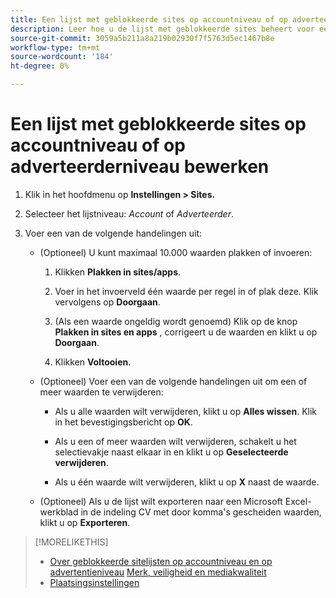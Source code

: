 ```yaml
---
title: Een lijst met geblokkeerde sites op accountniveau of op adverteerderniveau bewerken
description: Leer hoe u de lijst met geblokkeerde sites beheert voor een account of adverteerder.
source-git-commit: 3059a5b211a8a219b02930f7f5763d5ec1467b8e
workflow-type: tm+mt
source-wordcount: '184'
ht-degree: 0%

---
```


# Een lijst met geblokkeerde sites op accountniveau of op adverteerderniveau bewerken

1. Klik in het hoofdmenu op **Instellingen > Sites.**

1. Selecteer het lijstniveau: *Account* of *Adverteerder*.

1. Voer een van de volgende handelingen uit:

   * (Optioneel) U kunt maximaal 10.000 waarden plakken of invoeren:

      1. Klikken **Plakken in sites/apps**.

      1. Voer in het invoerveld één waarde per regel in of plak deze. Klik vervolgens op **Doorgaan**.

      1. (Als een waarde ongeldig wordt genoemd) Klik op de knop **Plakken in sites en apps** , corrigeert u de waarden en klikt u op **Doorgaan**.

      1. Klikken **Voltooien**.
   * (Optioneel) Voer een van de volgende handelingen uit om een of meer waarden te verwijderen:

      * Als u alle waarden wilt verwijderen, klikt u op **Alles wissen**. Klik in het bevestigingsbericht op **OK**.

      * Als u een of meer waarden wilt verwijderen, schakelt u het selectievakje naast elkaar in en klikt u op **Geselecteerde verwijderen**.

      * Als u één waarde wilt verwijderen, klikt u op **X** naast de waarde.
   * (Optioneel) Als u de lijst wilt exporteren naar een Microsoft Excel-werkblad in de indeling CV met door komma&#39;s gescheiden waarden, klikt u op **Exporteren**.



>[!MORELIKETHIS]
>
>* [Over geblokkeerde sitelijsten op accountniveau en op advertentieniveau](/help/dsp/admin/blocked-sites-list-about.md)
   > [Merk, veiligheid en mediakwaliteit](/help/dsp/introduction/features/brand-safety-media-quality.md)
>* [Plaatsingsinstellingen](/help/dsp/campaign-management/placements/placement-settings.md)

